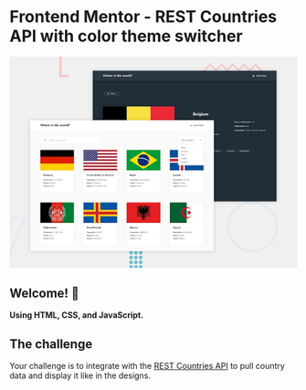 # Frontend Mentor - REST Countries API with color theme switcher

![Design preview for the REST Countries API with color theme switcher coding challenge](./design/desktop-preview.jpg)

## Welcome! 👋

**Using HTML, CSS, and JavaScript.**

## The challenge

Your challenge is to integrate with the [REST Countries API](https://restcountries.com) to pull country data and display it like in the designs.
